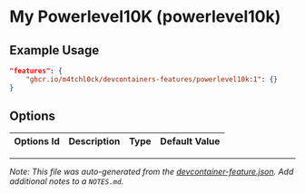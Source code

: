 
# My Powerlevel10K (powerlevel10k)



## Example Usage

```json
"features": {
    "ghcr.io/m4tchl0ck/devcontainers-features/powerlevel10k:1": {}
}
```

## Options

| Options Id | Description | Type | Default Value |
|-----|-----|-----|-----|




---

_Note: This file was auto-generated from the [devcontainer-feature.json](https://github.com/m4tchl0ck/devcontainers-features/blob/main/src/powerlevel10k/devcontainer-feature.json).  Add additional notes to a `NOTES.md`._
